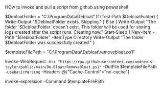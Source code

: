 HOw to invoke and pull a script from github using powershell


$DebloatFolder = "C:\ProgramData\Debloat"
If (Test-Path $DebloatFolder) {
    Write-Output "$DebloatFolder exists. Skipping."
}
Else {
    Write-Output "The folder '$DebloatFolder' doesn't exist. This folder will be used for storing logs created after the script runs. Creating now."
    Start-Sleep 1
    New-Item -Path "$DebloatFolder" -ItemType Directory
    Write-Output "The folder $DebloatFolder was successfully created."
}

$templateFilePath = "C:\ProgramData\Debloat\removebloat.ps1"

Invoke-WebRequest `
-Uri "https://raw.githubusercontent.com/andrew-s-taylor/public/main/De-Bloat/RemoveBloat.ps1" `
-OutFile $templateFilePath `
-UseBasicParsing `
-Headers @{"Cache-Control"="no-cache"}

invoke-expression -Command $templateFilePath
